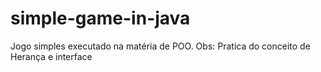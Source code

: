 # simple-game-in-java
Jogo simples executado na matéria de POO. Obs: Pratica do conceito de Herança e interface
